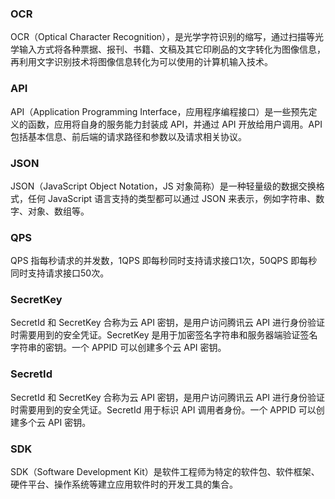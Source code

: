 ### OCR
OCR（Optical Character Recognition），是光学字符识别的缩写，通过扫描等光学输入方式将各种票据、报刊、书籍、文稿及其它印刷品的文字转化为图像信息，再利用文字识别技术将图像信息转化为可以使用的计算机输入技术。

### API
API（Application Programming Interface，应用程序编程接口）是一些预先定义的函数，应用将自身的服务能力封装成 API，并通过 API 开放给用户调用。API 包括基本信息、前后端的请求路径和参数以及请求相关协议。

### JSON
JSON（JavaScript Object Notation，JS 对象简称）是一种轻量级的数据交换格式，任何 JavaScript 语言支持的类型都可以通过 JSON 来表示，例如字符串、数字、对象、数组等。

### QPS
QPS 指每秒请求的并发数，1QPS 即每秒同时支持请求接口1次，50QPS 即每秒同时支持请求接口50次。  

### SecretKey
SecretId 和 SecretKey 合称为云 API 密钥，是用户访问腾讯云 API 进行身份验证时需要用到的安全凭证。SecretKey 是用于加密签名字符串和服务器端验证签名字符串的密钥。一个 APPID 可以创建多个云 API 密钥。

### SecretId
SecretId 和 SecretKey 合称为云 API 密钥，是用户访问腾讯云 API 进行身份验证时需要用到的安全凭证。SecretId 用于标识 API 调用者身份。一个 APPID 可以创建多个云 API 密钥。

### SDK
SDK（Software Development Kit）是软件工程师为特定的软件包、软件框架、硬件平台、操作系统等建立应用软件时的开发工具的集合。

